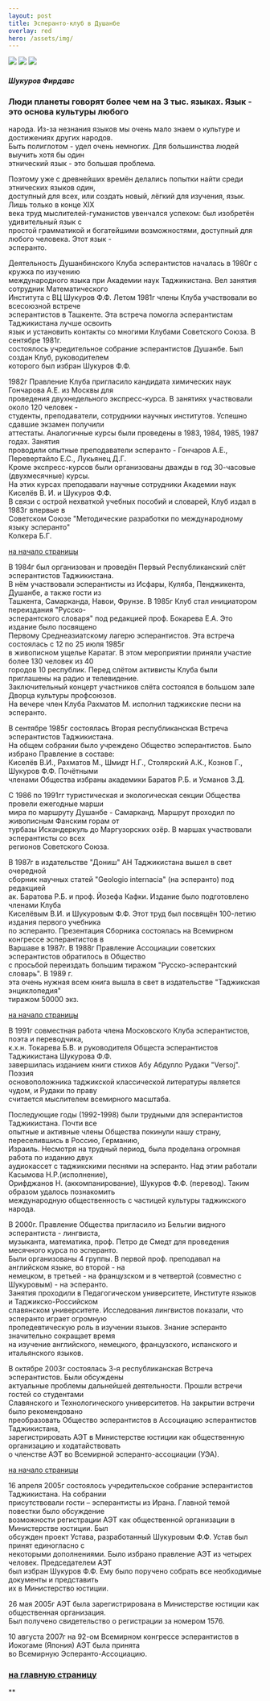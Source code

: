 ```yaml
---
layout: post
title: Эсперанто-клуб в Душанбе
overlay: red
hero: /assets/img/
---
```


[![](nofin.gif)](https://klassikpoez.boom.ru)
[![](nofin.gif)](https://klassikpoez.boom.ru)
[![](nofin.gif)](https://klassikpoez.boom.ru)


  

#### *Шукуров Фирдавс*

### Люди планеты говорят более чем на 3 тыс. языках. Язык - это основа культуры любого  
народа. Из-за незнания языков мы очень мало знаем о культуре и достижениях других народов.  
Быть полиглотом - удел очень немногих. Для большинства людей выучить хотя бы один  
этнический язык - это большая проблема.  
  
Поэтому уже с древнейших времён делались попытки найти среди этнических языков один,  
доступный для всех, или создать новый, лёгкий для изучения, язык. Лишь только в конце XIX  
века труд мыслителей-гуманистов увенчался успехом: был изобретён удивительный язык с  
простой грамматикой и богатейшими возможностями, доступный для любого человека. Этот язык -  
эсперанто.  
  
Деятельность Душанбинского Клуба эсперантистов началась в 1980г с кружка по изучению  
международного языка при Академии наук Таджикистана. Вел занятия сотрудник Математического  
Института с ВЦ Шукуров Ф.Ф. Летом 1981г члены Клуба участвовали во всесоюзной встрече  
эсперантистов в Ташкенте. Эта встреча помогла эсперантистам Таджикистана лучше освоить  
язык и установить контакты со многими Клубами Советского Союза. В сентябре 1981г.  
состоялось учредительное собрание эсперантистов Душанбе. Был создан Клуб, руководителем  
которого был избран Шукуров Ф.Ф.  
  
1982г Правление Клуба пригласило кандидата химических наук Гончарова А.Е. из Москвы для  
проведения двухнедельного экспресс-курса. В занятиях участвовали около 120 человек -  
студенты, преподаватели, сотрудники научных институтов. Успешно сдавшие экзамен получили  
аттестаты. Аналогичные курсы были проведены в 1983, 1984, 1985, 1987 годах. Занятия  
проводили опытные преподаватели эсперанто - Гончаров А.Е., Перевертайло Е.С., Лукьянец Д.Г.  
Кроме экспресс-курсов были организованы дважды в год 30-часовые (двухмесячные) курсы.  
На этих курсах преподавали научные сотрудники Академии наук Киселёв В. И. и Шукуров Ф.Ф.  
В связи с острой нехваткой учебных пособий и словарей, Клуб издал в 1983г впервые в  
Советском Союзе "Методические разработки по международному языку эсперанто"  
Колкера Б.Г.  
  
[на начало страницы](dusxklub.htm)  
  
В 1984г был организован и проведён Первый Республиканский слёт эсперантистов Таджикистана.  
В нём участвовали эсперантисты из Исфары, Куляба, Пенджикента, Душанбе, а также гости из  
Ташкента, Самарканда, Навои, Фрунзе. В 1985г Клуб стал инициатором переиздания "Русско-  
эсперантского словаря" под редакцией проф. Бокарева Е.А. Это издание было посвящено  
Первому Среднеазиатскому лагерю эсперантистов. Эта встреча состоялась с 12 по 25 июля 1985г  
в живописном ущелье Каратаг. В этом мероприятии приняли участие более 130 человек из 40  
городов 10 республик. Перед слётом активисты Клуба были приглашены на радио и телевидение.  
Заключительный концерт участников слёта состоялся в большом зале Дворца культуры профсоюзов.  
На вечере член Клуба Рахматов М. исполнил таджикские песни на эсперанто.  
  
В сентябре 1985г состоялась Вторая республиканская Встреча эсперантистов Таджикистана.  
На общем собрании было учреждено Общество эсперантистов. Было избрано Правление в составе:  
Киселёв В.И., Рахматов М., Шмидт Н.Г., Столярский А.К., Кознов Г., Шукуров Ф.Ф. Почётными  
членами Общества избраны академики Баратов Р.Б. и Усманов З.Д.  
  
С 1986 по 1991гг туристическая и экологическая секции Общества провели ежегодные марши  
мира по маршруту Душанбе - Самарканд. Маршрут проходил по живописным Фанским горам от  
турбазы Искандеркуль до Маргузорских озёр. В маршах участвовали эсперантисты со всех  
регионов Советского Союза.  
  
В 1987г в издательстве "Дониш" АН Таджикистана вышел в свет очередной  
сборник научных статей "Geologio internacia" (на эсперанто) под редакцией  
ак. Баратова Р.Б. и проф. Йозефа Кафки. Издание было подготовлено членами Клуба  
Киселёвым В.И. и Шукуровым Ф.Ф. Этот труд был посвящён 100-летию издания первого учебника  
по эсперанто. Презентация Сборника состоялась на Всемирном конгрессе эсперантистов в  
Варшаве в 1987г. В 1988г Правление Ассоциации советских эсперантистов обратилось в Общество  
с просьбой переиздать большим тиражом "Русско-эсперантский словарь". В 1989 г.  
эта очень нужная всем книга вышла в свет в издательстве "Таджикская энциклопедия"  
тиражом 50000 экз.  
  
[на начало страницы](dusxklub.htm)  
  
В 1991г совместная работа члена Московского Клуба эсперантистов, поэта и переводчика,  
к.х.н. Токарева Б.В. и руководителя Общеста эсперантистов Таджикистана Шукурова Ф.Ф.  
завершилась изданием книги стихов Абу Абдулло Рудаки "Versoj". Поэзия  
основоположника таджикской классической литературы является чудом, и Рудаки по праву  
считается мыслителем всемирного масштаба.  
  
Последующие годы (1992-1998) были трудными для эсперантистов Таджикистана. Почти все  
опытные и активные члены Общества покинули нашу страну, переселившись в Россию, Германию,  
Израиль. Несмотря на трудный период, была проделана огромная работа по изданию двух  
аудиокассет с таджикскими песнями на эсперанто. Над этим работали Касымова Н.Р.(исполнение),  
Орифджанов Н. (аккомпанирование), Шукуров Ф.Ф. (перевод). Таким образом удалось познакомить  
международную общественность с частицей культуры таджикского народа.  
  
В 2000г. Правление Общества пригласило из Бельгии видного эсперантиста - лингвиста,  
музыканта, математика, проф. Петро де Смедт для проведения месячного курса по эсперанто.  
Были организованы 4 группы. В первой проф. преподавал на английском языке, во второй - на  
немецком, в третьей - на французском и в четвертой (совместно с Шукуровым) - на эсперанто.  
Занятия проходили в Педагогическом университете, Институте языков и Таджикско-Российском  
славянском университете. Исследования лингвистов показали, что эсперанто играет огромную  
пропедевтическую роль в изучении языков. Знание эсперанто значительно сокращает время  
на изучение английского, немецкого, французского, испанского и итальянского языков.  
  
В октябре 2003г состоялась 3-я республиканская Встреча эсперантистов. Были обсуждены  
актуальные проблемы дальнейшей деятельности. Прошли встречи гостей со студентами  
Славянского и Технологического университетов. На закрытии встречи было рекомендовано  
преобразовать Общество эсперантистов в Ассоциацию эсперантистов Таджикистана,  
зарегистрировать АЭТ в Министерстве юстиции как общественную организацию и ходатайствовать  
о членстве АЭТ во Всемирной эсперанто-ассоциации (УЭА).  
  
[на начало страницы](dusxklub.htm)  
  
16 апреля 2005г состоялось учредительское собрание эсперантистов Таджикистана. На собрании  
присутствовали гости – эсперантисты из Ирана. Главной темой повестки было обсуждение  
возможности регистрации АЭТ как общественной организации в Министерстве юстиции. Был  
обсужден проект Устава, разработанный Шукуровым Ф.Ф. Устав был принят единогласно с  
некоторыми дополнениями. Было избрано правление АЭТ из четырех человек. Председателем АЭТ  
был избран Шукуров Ф.Ф. Ему было поручено собрать все необходимые документы и представить  
их в Министерство юстиции.  
  
26 мая 2005г АЭТ была зарегистрирована в Министерстве юстиции как общественная организация.  
Был получено свидетельство о регистрации за номером 1576.  
  
10 августа 2007г на 92-ом Всемирном конгрессе эсперантистов в Иокогаме (Япония) АЭТ была принята  
во Всемирную Эсперанто-Ассоциацию.

  

### [на главную страницу](espermov.htm)

**



